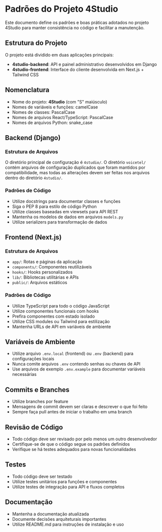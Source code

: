 # Padrões do Projeto 4Studio

Este documento define os padrões e boas práticas adotados no projeto 4Studio para manter consistência no código e facilitar a manutenção.

## Estrutura do Projeto

O projeto está dividido em duas aplicações principais:

- **4studio-backend**: API e painel administrativo desenvolvidos em Django
- **4studio-frontend**: Interface do cliente desenvolvida em Next.js + Tailwind CSS

## Nomenclatura

- Nome do projeto: **4Studio** (com "S" maiúsculo)
- Nomes de variáveis e funções: camelCase
- Nomes de classes: PascalCase
- Nomes de arquivos React/TypeScript: PascalCase
- Nomes de arquivos Python: snake_case

## Backend (Django)

### Estrutura de Arquivos

O diretório principal de configuração é `4studio/`. O diretório `voicetel/` contém arquivos de configuração duplicados que foram mantidos por compatibilidade, mas todas as alterações devem ser feitas nos arquivos dentro do diretório `4studio/`.

### Padrões de Código

- Utilize docstrings para documentar classes e funções
- Siga o PEP 8 para estilo de código Python
- Utilize classes baseadas em viewsets para API REST
- Mantenha os modelos de dados em arquivos `models.py`
- Utilize serializers para transformação de dados

## Frontend (Next.js)

### Estrutura de Arquivos

- `app/`: Rotas e páginas da aplicação
- `components/`: Componentes reutilizáveis
- `hooks/`: Hooks personalizados
- `lib/`: Bibliotecas utilitárias e APIs
- `public/`: Arquivos estáticos

### Padrões de Código

- Utilize TypeScript para todo o código JavaScript
- Utilize componentes funcionais com hooks
- Prefira componentes com estado isolado
- Utilize CSS modules ou Tailwind para estilização
- Mantenha URLs de API em variáveis de ambiente

## Variáveis de Ambiente

- Utilize arquivo `.env.local` (frontend) ou `.env` (backend) para configurações locais
- Nunca comite arquivos `.env` contendo senhas ou chaves de API
- Use arquivos de exemplo `.env.example` para documentar variáveis necessárias

## Commits e Branches

- Utilize branches por feature
- Mensagens de commit devem ser claras e descrever o que foi feito
- Sempre faça pull antes de iniciar o trabalho em uma branch

## Revisão de Código

- Todo código deve ser revisado por pelo menos um outro desenvolvedor
- Certifique-se de que o código segue os padrões definidos
- Verifique se há testes adequados para novas funcionalidades

## Testes

- Todo código deve ser testado
- Utilize testes unitários para funções e componentes
- Utilize testes de integração para API e fluxos completos

## Documentação

- Mantenha a documentação atualizada
- Documente decisões arquiteturais importantes
- Utilize README.md para instruções de instalação e uso
